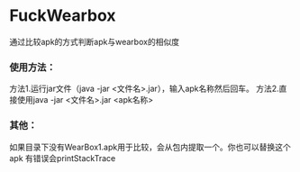 # FuckWearbox
通过比较apk的方式判断apk与wearbox的相似度

### 使用方法：
方法1.运行jar文件（java -jar <文件名>.jar），输入apk名称然后回车。
方法2.直接使用java -jar <文件名>.jar <apk名称>

### 其他：
如果目录下没有WearBox1.apk用于比较，会从包内提取一个。你也可以替换这个apk
有错误会printStackTrace
